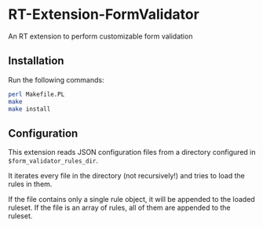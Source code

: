 # RT-Extension-FormValidator

An RT extension to perform customizable form validation

## Installation

Run the following commands:

```bash
perl Makefile.PL
make
make install
```

## Configuration

This extension reads JSON configuration files from a directory configured in `$form_validator_rules_dir`.

It iterates every file in the directory (not recursively!) and tries to load the rules in them.

If the file contains only a single rule object, it will be appended to the loaded ruleset. If the file is an array of rules, all of them are appended to the ruleset.
